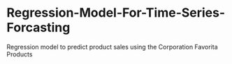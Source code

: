 # Regression-Model-For-Time-Series-Forcasting
Regression model to predict product sales using the Corporation Favorita Products
